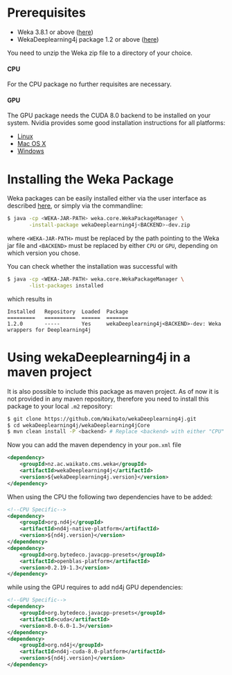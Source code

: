 # Prerequisites
- Weka 3.8.1 or above ([here](https://sourceforge.net/projects/weka/files/latest/download))
- WekaDeeplearning4j package 1.2 or above ([here](https://github.com/Waikato/wekaDeeplearning4j/releases/latest))

You need to unzip the Weka zip file to a directory of your choice.

#### CPU
For the CPU package no further requisites are necessary.

#### GPU
The GPU package needs the CUDA 8.0 backend to be installed on your system. Nvidia provides some good installation instructions for all platforms:

- [Linux](http://docs.nvidia.com/cuda/cuda-installation-guide-linux/index.html)
- [Mac OS X](http://docs.nvidia.com/cuda/cuda-installation-guide-mac-os-x/index.html)
- [Windows](http://docs.nvidia.com/cuda/cuda-installation-guide-microsoft-windows/index.html)

# Installing the Weka Package
Weka packages can be easily installed either via the user interface as described [here](https://weka.wikispaces.com/How+do+I+use+the+package+manager%3F#toc2), or simply via the commandline:
```bash
$ java -cp <WEKA-JAR-PATH> weka.core.WekaPackageManager \
       -install-package wekaDeeplearning4j<BACKEND>-dev.zip
```
where `<WEKA-JAR-PATH>` must be replaced by the path pointing to the Weka jar file and `<BACKEND>` must be replaced by either `CPU` or `GPU`, depending on which version you chose.

You can check whether the installation was successful with
```bash
$ java -cp <WEKA-JAR-PATH> weka.core.WekaPackageManager \
       -list-packages installed
```
which results in
```
Installed	Repository	Loaded	Package
=========	==========	======	=======
1.2.0    	-----     	Yes	    wekaDeeplearning4j<BACKEND>-dev: Weka wrappers for Deeplearning4j
```

# Using wekaDeeplearning4j in a maven project
It is also possible to include this package as maven project. As of now it is not provided in any maven repository, therefore you need to install this package to your local `.m2` repository:

```bash
$ git clone https://github.com/Waikato/wekaDeeplearning4j.git
$ cd wekaDeeplearning4j/wekaDeeplearning4jCore
$ mvn clean install -P <backend> # Replace <backend> with either "CPU" or "GPU"
```

Now you can add the maven dependency in your `pom.xml` file 
```xml
<dependency>
    <groupId>nz.ac.waikato.cms.weka</groupId>
    <artifactId>wekaDeeplearning4j</artifactId>
    <version>${wekaDeeplearning4j.version}</version>
</dependency>
```

When using the CPU the following two dependencies have to be added:
```xml
<!--CPU Specific-->
<dependency>
    <groupId>org.nd4j</groupId>
    <artifactId>nd4j-native-platform</artifactId>
    <version>${nd4j.version}</version>
</dependency>
<dependency>
    <groupId>org.bytedeco.javacpp-presets</groupId>
    <artifactId>openblas-platform</artifactId>
    <version>0.2.19-1.3</version>
</dependency>
```
while using the GPU requires to add nd4j GPU dependencies:
```xml
<!--GPU Specific-->
<dependency>
    <groupId>org.bytedeco.javacpp-presets</groupId>
    <artifactId>cuda</artifactId>
    <version>8.0-6.0-1.3</version>
</dependency>
<dependency>
    <groupId>org.nd4j</groupId>
    <artifactId>nd4j-cuda-8.0-platform</artifactId>
    <version>${nd4j.version}</version>
</dependency>
```